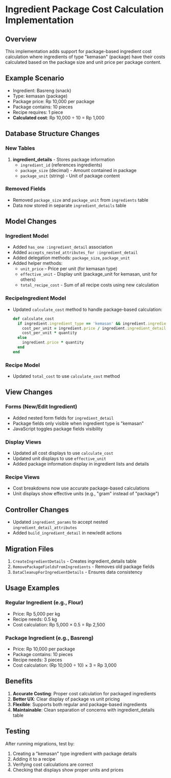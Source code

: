 # Ingredient Package Cost Calculation Implementation

## Overview
This implementation adds support for package-based ingredient cost calculation where ingredients of type "kemasan" (package) have their costs calculated based on the package size and unit price per package content.

## Example Scenario
- Ingredient: Basreng (snack)
- Type: kemasan (package)
- Package price: Rp 10,000 per package
- Package contains: 10 pieces
- Recipe requires: 1 piece
- **Calculated cost**: Rp 10,000 ÷ 10 = Rp 1,000

## Database Structure Changes

### New Tables
1. **ingredient_details** - Stores package information
   - `ingredient_id` (references ingredients)
   - `package_size` (decimal) - Amount contained in package
   - `package_unit` (string) - Unit of package content

### Removed Fields
- Removed `package_size` and `package_unit` from `ingredients` table
- Data now stored in separate `ingredient_details` table

## Model Changes

### Ingredient Model
- Added `has_one :ingredient_detail` association
- Added `accepts_nested_attributes_for :ingredient_detail`
- Added delegation methods: `package_size`, `package_unit`
- Added helper methods:
  - `unit_price` - Price per unit (for kemasan type)
  - `effective_unit` - Display unit (package_unit for kemasan, unit for others)
  - `total_recipe_cost` - Sum of all recipe costs using new calculation

### RecipeIngredient Model
- Updated `calculate_cost` method to handle package-based calculation:
  ```ruby
  def calculate_cost
    if ingredient.ingredient_type == 'kemasan' && ingredient.ingredient_detail&.package_size.present?
      cost_per_unit = ingredient.price / ingredient.ingredient_detail.package_size
      cost_per_unit * quantity
    else
      ingredient.price * quantity
    end
  end
  ```

### Recipe Model
- Updated `total_cost` to use `calculate_cost` method

## View Changes

### Forms (New/Edit Ingredient)
- Added nested form fields for `ingredient_detail`
- Package fields only visible when ingredient type is "kemasan"
- JavaScript toggles package fields visibility

### Display Views
- Updated all cost displays to use `calculate_cost`
- Updated unit displays to use `effective_unit`
- Added package information display in ingredient lists and details

### Recipe Views
- Cost breakdowns now use accurate package-based calculations
- Unit displays show effective units (e.g., "gram" instead of "package")

## Controller Changes
- Updated `ingredient_params` to accept nested `ingredient_detail_attributes`
- Added `build_ingredient_detail` in new/edit actions

## Migration Files
1. `CreateIngredientDetails` - Creates ingredient_details table
2. `RemovePackageFieldsFromIngredients` - Removes old package fields
3. `DataCleanupForIngredientDetails` - Ensures data consistency

## Usage Examples

### Regular Ingredient (e.g., Flour)
- Price: Rp 5,000 per kg
- Recipe needs: 0.5 kg
- Cost calculation: Rp 5,000 × 0.5 = Rp 2,500

### Package Ingredient (e.g., Basreng)
- Price: Rp 10,000 per package
- Package contains: 10 pieces
- Recipe needs: 3 pieces
- Cost calculation: (Rp 10,000 ÷ 10) × 3 = Rp 3,000

## Benefits
1. **Accurate Costing**: Proper cost calculation for packaged ingredients
2. **Better UX**: Clear display of package vs unit pricing
3. **Flexible**: Supports both regular and package-based ingredients
4. **Maintainable**: Clean separation of concerns with ingredient_details table

## Testing
After running migrations, test by:
1. Creating a "kemasan" type ingredient with package details
2. Adding it to a recipe
3. Verifying cost calculations are correct
4. Checking that displays show proper units and prices
